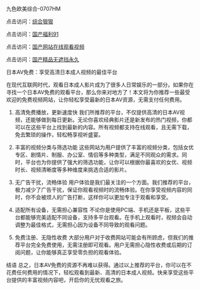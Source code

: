 九色欧美综合-0707HM

点击访问：<a href="https://bered.pages.dev/">综合狠狠</a>

点击访问：<a href="https://gfd-5xg.pages.dev/">国产福利91</a>

点击访问：<a href="https://vassv.pages.dev/">国产网站在线观看视频</a>

点击访问：<a href="https://tfda.pages.dev/">国产精品无遮挡永久</a>

日本AV免费：享受高清日本成人视频的最佳平台

在现代互联网时代，观看日本成人影片成为了很多人日常娱乐的一部分。如果你在寻找一个日本AV免费的观看平台，那么你来对地方了！本文将为你推荐一些最受欢迎的免费视频网站，让你轻松享受最新的日本AV资源，无需支付任何费用。

1. 高清免费播放，更新速度快
我们所推荐的平台，不仅提供高清的日本AV视频，还能够做到每日更新。无论你喜欢经典影片还是新发布的热门视频，你都可以在这些平台上找到最新的内容。所有视频都支持在线观看，且无需下载，免去繁琐的操作，轻松畅享视听盛宴。

2. 丰富的视频分类与筛选功能
这些网站为用户提供了丰富的视频分类，包括女优专区、剧情片、制服、办公室、情侣等多种类型，满足不同观众的需求。同时，平台也为你提供了强大的筛选功能，让你可以根据你最喜欢的女优、视频时长、视频清晰度等多种维度来挑选合适的影片。

3. 无广告干扰，流畅体验
用户体验是我们最关注的一个方面。我们推荐的平台，极力减少了广告干扰，保证你观看视频时的流畅体验。在你享受视频内容的同时，你不会被烦人的广告打断，这样你可以更加专注于观看和享受。

4. 适配所有设备，无需担心兼容性
不论你是使用PC端、手机还是平板，这些平台都能够完美适配不同设备，支持多平台观看。在手机上观看时，视频会自动调整为最佳格式，无需担心因为设备不同导致的观看问题。

5. 免费注册、无隐性收费
大部分用户对于收费网站可能会有所顾虑，但我们的推荐平台完全免费使用，无需注册即可观看。用户无需担心隐性收费或后期的订阅问题，让你能够真正享受零负担的观看体验。

结语
总之，日本AV免费的资源不再难以获得。通过以上推荐的平台，你可以在不花费任何费用的情况下，轻松观看到最新、高清的日本成人视频。快来享受这些平台提供的丰富视频内容吧，开启你的无忧观看之旅。

<span style="display:none;">[Canonical link](）</span>
